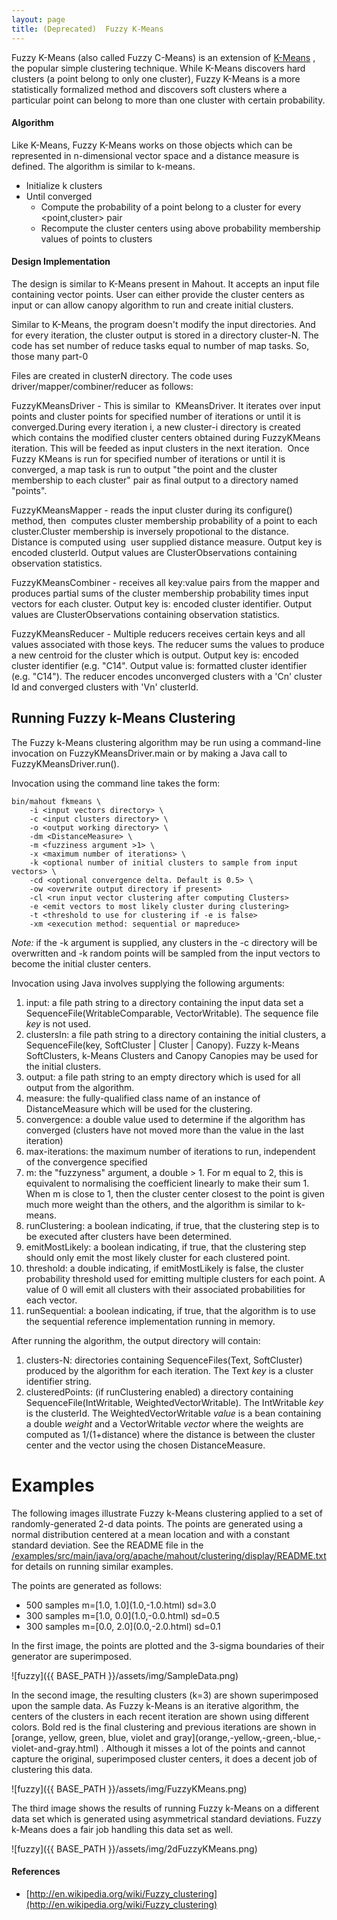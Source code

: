 ```yaml
---
layout: page
title: (Deprecated)  Fuzzy K-Means
---
```


Fuzzy K-Means (also called Fuzzy C-Means) is an extension of [K-Means](http://mahout.apache.org/users/clustering/k-means-clustering.html)
, the popular simple clustering technique. While K-Means discovers hard
clusters (a point belong to only one cluster), Fuzzy K-Means is a more
statistically formalized method and discovers soft clusters where a
particular point can belong to more than one cluster with certain
probability.

<a name="FuzzyK-Means-Algorithm"></a>
#### Algorithm

Like K-Means, Fuzzy K-Means works on those objects which can be represented
in n-dimensional vector space and a distance measure is defined.
The algorithm is similar to k-means.

* Initialize k clusters
* Until converged
    * Compute the probability of a point belong to a cluster for every <point,cluster> pair
    * Recompute the cluster centers using above probability membership values of points to clusters

<a name="FuzzyK-Means-DesignImplementation"></a>
#### Design Implementation

The design is similar to K-Means present in Mahout. It accepts an input
file containing vector points. User can either provide the cluster centers
as input or can allow canopy algorithm to run and create initial clusters.

Similar to K-Means, the program doesn't modify the input directories. And
for every iteration, the cluster output is stored in a directory cluster-N.
The code has set number of reduce tasks equal to number of map tasks. So,
those many part-0
  
  
Files are created in clusterN directory. The code uses
driver/mapper/combiner/reducer as follows:

FuzzyKMeansDriver - This is similar to&nbsp; KMeansDriver. It iterates over
input points and cluster points for specified number of iterations or until
it is converged.During every iteration i, a new cluster-i directory is
created which contains the modified cluster centers obtained during
FuzzyKMeans iteration. This will be feeded as input clusters in the next
iteration.&nbsp; Once Fuzzy KMeans is run for specified number of
iterations or until it is converged, a map task is run to output "the point
and the cluster membership to each cluster" pair as final output to a
directory named "points".

FuzzyKMeansMapper - reads the input cluster during its configure() method,
then&nbsp; computes cluster membership probability of a point to each
cluster.Cluster membership is inversely propotional to the distance.
Distance is computed using&nbsp; user supplied distance measure. Output key
is encoded clusterId. Output values are ClusterObservations containing
observation statistics.

FuzzyKMeansCombiner - receives all key:value pairs from the mapper and
produces partial sums of the cluster membership probability times input
vectors for each cluster. Output key is: encoded cluster identifier. Output
values are ClusterObservations containing observation statistics.

FuzzyKMeansReducer - Multiple reducers receives certain keys and all values
associated with those keys. The reducer sums the values to produce a new
centroid for the cluster which is output. Output key is: encoded cluster
identifier (e.g. "C14". Output value is: formatted cluster identifier (e.g.
"C14"). The reducer encodes unconverged clusters with a 'Cn' cluster Id and
converged clusters with 'Vn' clusterId.

<a name="FuzzyK-Means-RunningFuzzyk-MeansClustering"></a>
## Running Fuzzy k-Means Clustering

The Fuzzy k-Means clustering algorithm may be run using a command-line
invocation on FuzzyKMeansDriver.main or by making a Java call to
FuzzyKMeansDriver.run(). 

Invocation using the command line takes the form:


    bin/mahout fkmeans \
        -i <input vectors directory> \
        -c <input clusters directory> \
        -o <output working directory> \
        -dm <DistanceMeasure> \
        -m <fuzziness argument >1> \
        -x <maximum number of iterations> \
        -k <optional number of initial clusters to sample from input vectors> \
        -cd <optional convergence delta. Default is 0.5> \
        -ow <overwrite output directory if present>
        -cl <run input vector clustering after computing Clusters>
        -e <emit vectors to most likely cluster during clustering>
        -t <threshold to use for clustering if -e is false>
        -xm <execution method: sequential or mapreduce>


*Note:* if the -k argument is supplied, any clusters in the -c directory
will be overwritten and -k random points will be sampled from the input
vectors to become the initial cluster centers.

Invocation using Java involves supplying the following arguments:

1. input: a file path string to a directory containing the input data set a
SequenceFile(WritableComparable, VectorWritable). The sequence file _key_
is not used.
1. clustersIn: a file path string to a directory containing the initial
clusters, a SequenceFile(key, SoftCluster | Cluster | Canopy). Fuzzy
k-Means SoftClusters, k-Means Clusters and Canopy Canopies may be used for
the initial clusters.
1. output: a file path string to an empty directory which is used for all
output from the algorithm.
1. measure: the fully-qualified class name of an instance of DistanceMeasure
which will be used for the clustering.
1. convergence: a double value used to determine if the algorithm has
converged (clusters have not moved more than the value in the last
iteration)
1. max-iterations: the maximum number of iterations to run, independent of
the convergence specified
1. m: the "fuzzyness" argument, a double > 1. For m equal to 2, this is
equivalent to normalising the coefficient linearly to make their sum 1.
When m is close to 1, then the cluster center closest to the point is given
much more weight than the others, and the algorithm is similar to k-means.
1. runClustering: a boolean indicating, if true, that the clustering step is
to be executed after clusters have been determined.
1. emitMostLikely: a boolean indicating, if true, that the clustering step
should only emit the most likely cluster for each clustered point.
1. threshold: a double indicating, if emitMostLikely is false, the cluster
probability threshold used for emitting multiple clusters for each point. A
value of 0 will emit all clusters with their associated probabilities for
each vector.
1. runSequential: a boolean indicating, if true, that the algorithm is to
use the sequential reference implementation running in memory.

After running the algorithm, the output directory will contain:
1. clusters-N: directories containing SequenceFiles(Text, SoftCluster)
produced by the algorithm for each iteration. The Text _key_ is a cluster
identifier string.
1. clusteredPoints: (if runClustering enabled) a directory containing
SequenceFile(IntWritable, WeightedVectorWritable). The IntWritable _key_ is
the clusterId. The WeightedVectorWritable _value_ is a bean containing a
double _weight_ and a VectorWritable _vector_ where the weights are
computed as 1/(1+distance) where the distance is between the cluster center
and the vector using the chosen DistanceMeasure. 

<a name="FuzzyK-Means-Examples"></a>
# Examples

The following images illustrate Fuzzy k-Means clustering applied to a set
of randomly-generated 2-d data points. The points are generated using a
normal distribution centered at a mean location and with a constant
standard deviation. See the README file in the [/examples/src/main/java/org/apache/mahout/clustering/display/README.txt](https://github.com/apache/mahout/blob/master/examples/src/main/java/org/apache/mahout/clustering/display/README.txt)
 for details on running similar examples.

The points are generated as follows:

* 500 samples m=\[1.0, 1.0\](1.0,-1.0\.html)
 sd=3.0
* 300 samples m=\[1.0, 0.0\](1.0,-0.0\.html)
 sd=0.5
* 300 samples m=\[0.0, 2.0\](0.0,-2.0\.html)
 sd=0.1

In the first image, the points are plotted and the 3-sigma boundaries of
their generator are superimposed. 

![fuzzy]({{ BASE_PATH }}/assets/img/SampleData.png)

In the second image, the resulting clusters (k=3) are shown superimposed upon the sample data. As Fuzzy k-Means is an iterative algorithm, the centers of the clusters in each recent iteration are shown using different colors. Bold red is the final clustering and previous iterations are shown in \[orange, yellow, green, blue, violet and gray\](orange,-yellow,-green,-blue,-violet-and-gray\.html)
. Although it misses a lot of the points and cannot capture the original,
superimposed cluster centers, it does a decent job of clustering this data.

![fuzzy]({{ BASE_PATH }}/assets/img/FuzzyKMeans.png)

The third image shows the results of running Fuzzy k-Means on a different
data set which is generated using asymmetrical standard deviations.
Fuzzy k-Means does a fair job handling this data set as well.

![fuzzy]({{ BASE_PATH }}/assets/img/2dFuzzyKMeans.png)

<a name="FuzzyK-Means-References&nbsp;"></a>
#### References&nbsp;

* [http://en.wikipedia.org/wiki/Fuzzy_clustering](http://en.wikipedia.org/wiki/Fuzzy_clustering)